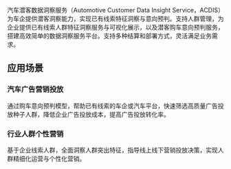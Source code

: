 汽车潜客数据洞察服务（Automotive Customer Data Insight Service，ACDIS）为车企提供潜客洞察能力，实现已有线索特征洞察与意向预判。支持人群管理，为企业提供已有线索人群特征洞察服务与可视化展示，以及潜客购车意向预判服务，搭建高效简单的数据洞察服务平台。支持多种结算和部署方式，灵活满足业务需求。

## 应用场景
### 汽车广告营销投放
通过购车意向预判模型，帮助已有线索的车企或汽车平台，快速筛选高质量广告投放种子人群，降低企业广告投放成本，提高广告投放转化率。

### 行业人群个性营销
基于企业线索人群，全面洞察人群突出特征，指导线上线下营销投放决策，实现人群精细化运营与个性化营销。
